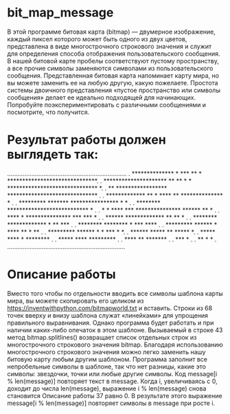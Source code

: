 # bit_map_message
В этой программе битовая карта (bitmap) — двумерное изображение, каждый пиксел которого может быть одного из двух цветов, представлена в виде многострочного строкового значения и служит для определения способа отображения пользовательского сообщения. В нашей битовой карте пробелы соответствуют пустому пространству, а все прочие символы заменяются символами из пользовательского сообщения. Представленная битовая карта напоминает карту мира, но вы можете заменить ее на любую другую, какую пожелаете. Простота системы двоичного представления «пустое пространство или символы сообщения» делает ее идеально подходящей для начинающих. Попробуйте поэкспериментировать с различными сообщениями и посмотрите, что получится.

# Результат работы должен выглядеть так:

.....................................................................
.  **************   *  *** **  *      ******************************.
.  ********************* ** ** *  * ****************************** *.
. **      *****************       ******************************    .
.          *************          **  * **** ** ************** *    .
.           *********            *******   **************** * *     .
.            ********           ***************************  *      .
.   *        * **** ***         *************** ******  ** *        .
.              ****  *         ***************   *** ***  *         .
.                 ******         *************    **   **  *        .
.                 ********        *************    *  ** ***        .
.                   ********         ********          * *** ****   .
.                   *********         ******  *        **** ** * ** .
.                   *********         ****** * *           *** *   *.
.                     ******          ***** **             *****   *.
.                     *****            **** *            ********   .
.                    *****             ****              *********  .
.                    ****              **                 *******   .
.                    ***                                       *    .
.                    **     *                    *                  .
....................................................................

# Описание работы
Вместо того чтобы по отдельности вводить все символы шаблона карты мира, вы можете скопировать его целиком из https://inventwithpython.com/bitmapworld.txt и вставить. Строки из 68 точек вверху и внизу шаблона служат «линейками» для упрощения правильного выравнивания. Однако программа будет работать и при наличии каких-либо опечаток в этом шаблоне.
Вызываемый в строке 43 метод bitmap.splitlines() возвращает список отдельных строк из многострочного строкового значения bitmap. Благодаря использованию многострочного строкового значения можно легко заменить нашу битовую карту любым другим шаблоном. Программа заполнит все непробельные символы в шаблоне, так что нет разницы, какие это символы: звездочки, точки или любые другие символы.
Код message[i % len(message)] повторяет текст в message. Когда i, увеличиваясь с 0, доходит до числа len(message), выражение i % len(message) снова становится
Описание работы 37
равно 0. В результате этого выражение message[i % len(message)] повторяет символы в message при росте i.

